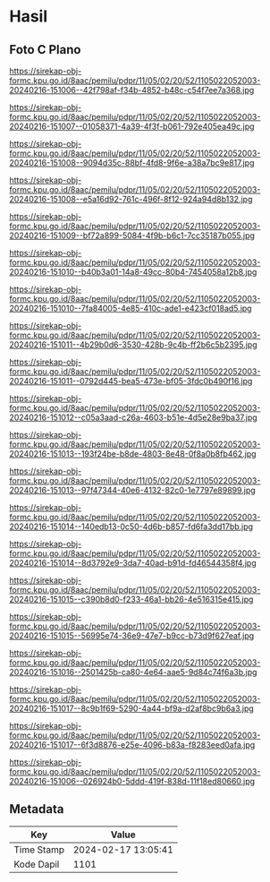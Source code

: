 # Hasil

## Foto C Plano

https://sirekap-obj-formc.kpu.go.id/8aac/pemilu/pdpr/11/05/02/20/52/1105022052003-20240216-151006--42f798af-f34b-4852-b48c-c54f7ee7a368.jpg

https://sirekap-obj-formc.kpu.go.id/8aac/pemilu/pdpr/11/05/02/20/52/1105022052003-20240216-151007--01058371-4a39-4f3f-b061-792e405ea49c.jpg

https://sirekap-obj-formc.kpu.go.id/8aac/pemilu/pdpr/11/05/02/20/52/1105022052003-20240216-151008--9094d35c-88bf-4fd8-9f6e-a38a7bc9e817.jpg

https://sirekap-obj-formc.kpu.go.id/8aac/pemilu/pdpr/11/05/02/20/52/1105022052003-20240216-151008--e5a16d92-761c-496f-8f12-924a94d8b132.jpg

https://sirekap-obj-formc.kpu.go.id/8aac/pemilu/pdpr/11/05/02/20/52/1105022052003-20240216-151009--bf72a899-5084-4f9b-b6c1-7cc35187b055.jpg

https://sirekap-obj-formc.kpu.go.id/8aac/pemilu/pdpr/11/05/02/20/52/1105022052003-20240216-151010--b40b3a01-14a8-49cc-80b4-7454058a12b8.jpg

https://sirekap-obj-formc.kpu.go.id/8aac/pemilu/pdpr/11/05/02/20/52/1105022052003-20240216-151010--7fa84005-4e85-410c-ade1-e423cf018ad5.jpg

https://sirekap-obj-formc.kpu.go.id/8aac/pemilu/pdpr/11/05/02/20/52/1105022052003-20240216-151011--4b29b0d6-3530-428b-9c4b-ff2b6c5b2395.jpg

https://sirekap-obj-formc.kpu.go.id/8aac/pemilu/pdpr/11/05/02/20/52/1105022052003-20240216-151011--0792d445-bea5-473e-bf05-3fdc0b490f16.jpg

https://sirekap-obj-formc.kpu.go.id/8aac/pemilu/pdpr/11/05/02/20/52/1105022052003-20240216-151012--c05a3aad-c26a-4603-b51e-4d5e28e9ba37.jpg

https://sirekap-obj-formc.kpu.go.id/8aac/pemilu/pdpr/11/05/02/20/52/1105022052003-20240216-151013--193f24be-b8de-4803-8e48-0f8a0b8fb462.jpg

https://sirekap-obj-formc.kpu.go.id/8aac/pemilu/pdpr/11/05/02/20/52/1105022052003-20240216-151013--97f47344-40e6-4132-82c0-1e7797e89899.jpg

https://sirekap-obj-formc.kpu.go.id/8aac/pemilu/pdpr/11/05/02/20/52/1105022052003-20240216-151014--140edb13-0c50-4d6b-b857-fd6fa3dd17bb.jpg

https://sirekap-obj-formc.kpu.go.id/8aac/pemilu/pdpr/11/05/02/20/52/1105022052003-20240216-151014--8d3792e9-3da7-40ad-b91d-fd46544358f4.jpg

https://sirekap-obj-formc.kpu.go.id/8aac/pemilu/pdpr/11/05/02/20/52/1105022052003-20240216-151015--c390b8d0-f233-46a1-bb26-4e516315e415.jpg

https://sirekap-obj-formc.kpu.go.id/8aac/pemilu/pdpr/11/05/02/20/52/1105022052003-20240216-151015--56995e74-36e9-47e7-b9cc-b73d9f627eaf.jpg

https://sirekap-obj-formc.kpu.go.id/8aac/pemilu/pdpr/11/05/02/20/52/1105022052003-20240216-151016--2501425b-ca80-4e64-aae5-9d84c74f6a3b.jpg

https://sirekap-obj-formc.kpu.go.id/8aac/pemilu/pdpr/11/05/02/20/52/1105022052003-20240216-151017--8c9b1f69-5290-4a44-bf9a-d2af8bc9b6a3.jpg

https://sirekap-obj-formc.kpu.go.id/8aac/pemilu/pdpr/11/05/02/20/52/1105022052003-20240216-151017--6f3d8876-e25e-4096-b83a-f8283eed0afa.jpg

https://sirekap-obj-formc.kpu.go.id/8aac/pemilu/pdpr/11/05/02/20/52/1105022052003-20240216-151006--026924b0-5ddd-419f-838d-11f18ed80660.jpg


## Metadata

| Key        | Value               |
| ---------- | ------------------- |
| Time Stamp | 2024-02-17 13:05:41 |
| Kode Dapil | 1101                |




